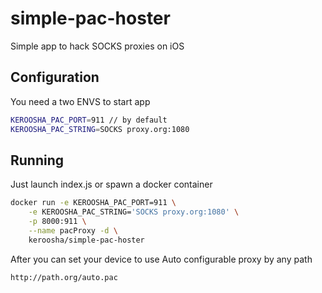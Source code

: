 # simple-pac-hoster

Simple app to hack SOCKS proxies on iOS

## Configuration

You need a two ENVS to start app

```bash
KEROOSHA_PAC_PORT=911 // by default
KEROOSHA_PAC_STRING=SOCKS proxy.org:1080
```

## Running

Just launch index.js or spawn a docker container

```bash
docker run -e KEROOSHA_PAC_PORT=911 \
    -e KEROOSHA_PAC_STRING='SOCKS proxy.org:1080' \
    -p 8000:911 \
    --name pacProxy -d \
    keroosha/simple-pac-hoster
```

After you can set your device to use Auto configurable proxy by any path

```
http://path.org/auto.pac
```
